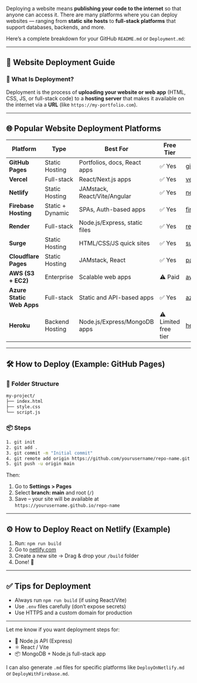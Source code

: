 Deploying a website means **publishing your code to the internet** so that anyone can access it. There are many platforms where you can deploy websites — ranging from **static site hosts** to **full-stack platforms** that support databases, backends, and more.

Here’s a complete breakdown for your GitHub `README.md` or `Deployment.md`:

---

## 🚀 Website Deployment Guide

### 🧭 What Is Deployment?

Deployment is the process of **uploading your website or web app** (HTML, CSS, JS, or full-stack code) to a **hosting server** that makes it available on the internet via a **URL** (like `https://my-portfolio.com`).

---

## 🌐 Popular Website Deployment Platforms

| Platform                  | Type             | Best For                      | Free Tier            | Link                                                                        |
| ------------------------- | ---------------- | ----------------------------- | -------------------- | --------------------------------------------------------------------------- |
| **GitHub Pages**          | Static Hosting   | Portfolios, docs, React apps  | ✅ Yes                | [github.io](https://pages.github.com/)                                      |
| **Vercel**                | Full-stack       | React/Next.js apps            | ✅ Yes                | [vercel.com](https://vercel.com)                                            |
| **Netlify**               | Static Hosting   | JAMstack, React/Vite/Angular  | ✅ Yes                | [netlify.com](https://netlify.com)                                          |
| **Firebase Hosting**      | Static + Dynamic | SPAs, Auth-based apps         | ✅ Yes                | [firebase.google.com](https://firebase.google.com/products/hosting)         |
| **Render**                | Full-stack       | Node.js/Express, static files | ✅ Yes                | [render.com](https://render.com)                                            |
| **Surge**                 | Static Hosting   | HTML/CSS/JS quick sites       | ✅ Yes                | [surge.sh](https://surge.sh)                                                |
| **Cloudflare Pages**      | Static Hosting   | JAMstack, React               | ✅ Yes                | [pages.cloudflare.com](https://pages.cloudflare.com/)                       |
| **AWS (S3 + EC2)**        | Enterprise       | Scalable web apps             | ⚠️ Paid              | [aws.amazon.com](https://aws.amazon.com)                                    |
| **Azure Static Web Apps** | Full-stack       | Static and API-based apps     | ✅ Yes                | [azure.com](https://azure.microsoft.com/en-us/services/app-service/static/) |
| **Heroku**                | Backend Hosting  | Node.js/Express/MongoDB apps  | ⚠️ Limited free tier | [heroku.com](https://heroku.com)                                            |

---

## 🛠 How to Deploy (Example: GitHub Pages)

### 📁 Folder Structure

```bash
my-project/
├── index.html
├── style.css
└── script.js
```

### 📦 Steps

```bash
1. git init
2. git add .
3. git commit -m "Initial commit"
4. git remote add origin https://github.com/yourusername/repo-name.git
5. git push -u origin main
```

Then:

1. Go to **Settings > Pages**
2. Select **branch: main** and root (`/`)
3. Save – your site will be available at `https://yourusername.github.io/repo-name`

---

## ⚙ How to Deploy React on Netlify (Example)

1. Run: `npm run build`
2. Go to [netlify.com](https://netlify.com)
3. Create a new site → Drag & drop your `/build` folder
4. Done! 🚀

---

## ✅ Tips for Deployment

* Always run `npm run build` (if using React/Vite)
* Use `.env` files carefully (don’t expose secrets)
* Use HTTPS and a custom domain for production

---

Let me know if you want deployment steps for:

* 🔁 Node.js API (Express)
* ⚛️ React / Vite
* 📦 MongoDB + Node.js full-stack app

I can also generate `.md` files for specific platforms like `DeployOnNetlify.md` or `DeployWithFirebase.md`.
